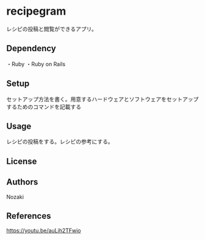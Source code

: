 
# recipegram
レシピの投稿と閲覧ができるアプリ。

## Dependency
・Ruby
・Ruby on Rails

## Setup
セットアップ方法を書く。用意するハードウェアとソフトウェアをセットアップするためのコマンドを記載する

## Usage
レシピの投稿をする。レシピの参考にする。

## License

## Authors
Nozaki

## References
https://youtu.be/auLih2TFwio
